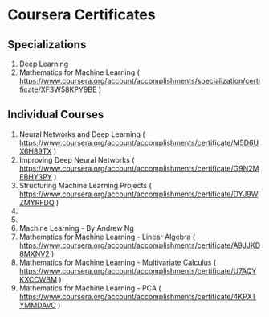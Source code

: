 # Coursera Certificates

## Specializations
  1. Deep Learning
  2. Mathematics for Machine Learning ( https://www.coursera.org/account/accomplishments/specialization/certificate/XF3W58KPY9BE )

## Individual Courses
  1. Neural Networks and Deep Learning ( https://www.coursera.org/account/accomplishments/certificate/M5D6UX6H89TX )
  2. Improving Deep Neural Networks ( https://www.coursera.org/account/accomplishments/certificate/G9N2MEBHY3PY )
  3. Structuring Machine Learning Projects ( https://www.coursera.org/account/accomplishments/certificate/DYJ9WZMYRFDQ )
  4.
  5.
  6. Machine Learning - By Andrew Ng 
  7. Mathematics for Machine Learning - Linear Algebra ( https://www.coursera.org/account/accomplishments/certificate/A9JJKD8MXNV2 )
  8. Mathematics for Machine Learning - Multivariate Calculus ( https://www.coursera.org/account/accomplishments/certificate/U7AQYKXCCWBM )
  9. Mathematics for Machine Learning - PCA ( https://www.coursera.org/account/accomplishments/certificate/4KPXTYMMDAVC )
